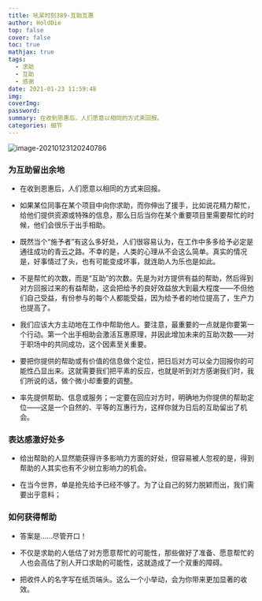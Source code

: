 ```yaml
---
title: 吼呆时刻389-互助互惠
author: HoldDie
top: false
cover: false
toc: true
mathjax: true
tags:
  - 求助
  - 互助
  - 感谢
date: 2021-01-23 11:59:48
img:
coverImg:
password:
summary: 在收到恩惠后，人们愿意以相同的方式来回报。
categories: 细节
---
```


![image-20210123120240786](https://cdn.jsdelivr.net/gh/HoldDie/img1/20210123120240.png)

### 为互助留出余地

- 在收到恩惠后，人们愿意以相同的方式来回报。

- 如果某位同事在某个项目中向你求助，而你伸出了援手，比如说花精力帮忙，给他们提供资源或特殊的信息，那么日后当你在某个重要项目里需要帮忙的时候，他们会很乐于出手相助。

- 既然当个“施予者”有这么多好处，人们很容易认为，在工作中多多给予必定是通往成功的青云之路。不幸的是，人类的心理从不会这么简单。真实的情况是，好事情过了头，也有可能变成坏事，就连助人为乐也是如此。

- 不是帮忙的次数，而是“互助”的次数。先是为对方提供有益的帮助，然后得到对方回报过来的有益帮助，这会把给予的良好效益放大到最大程度——不但他们自己受益，有份参与的每个人都能受益，因为给予者的地位提高了，生产力也提高了。

- 我们应该大方主动地在工作中帮助他人。要注意，最重要的一点就是你要第一个行动。第一个出手相助会激活互惠原理，并因此增加未来的互助次数——对于职场中的共同成功，这个因素至关重要。

- 要把你提供的帮助或有价值的信息做个定位，把日后对方可以全力回报你的可能性凸显出来。这就需要我们把平素的反应，也就是听到对方感谢我们时，我们所说的话，做个微小却重要的调整。

- 率先提供帮助、信息或服务；一定要在回应对方时，明确地为你提供的帮助定位——这是一个自然的、平等的互惠行为，这样你就为日后的互助留出了机会。

### 表达感激好处多

- 给出帮助的人显然能获得许多影响力方面的好处，但容易被人忽视的是，得到帮助的人其实也有不少树立影响力的机会。

- 在当今世界，单是抢先给予已经不够了。为了让自己的努力脱颖而出，我们需要出乎意料；

### 如何获得帮助

- 答案是……尽管开口！

- 不仅是求助的人低估了对方愿意帮忙的可能性，那些做好了准备、愿意帮忙的人也会高估了别人开口求助的可能性，这就造成了一个双重的障碍。

- 把收件人的名字写在纸页端头。这么一个小举动，会为你带来更加显著的收效。